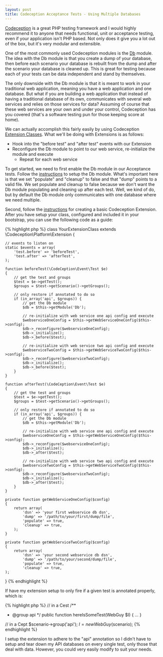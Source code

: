 ```yaml
---
layout: post
title: Codeception Acceptance Tests - Using Multiple Databases
---
```


<a href="http://codeception.com/" target="_blank">Codeception</a> is a great PHP testing framework and I would highly recommend it to anyone that needs functional, unit or acceptance testing, even if your application isn't PHP based. Not only does it give you a lot out of the box, but it's very modular and extensible.

One of the most commonly used Codeception modules is the <a title="Codeception Db Module" href="http://codeception.com/docs/modules/Db" target="_blank">Db</a> module. The idea with the Db module is that you create a dump of your database, then before each scenario your database is rebuilt from the dump and after the scenario your database is cleaned up. This is great for testing because each of your tests can be data independent and stand by themselves.

The only downside with the Db module is that it is meant to work in your traditional web application, meaning you have a web application and one database. But what if you are building a web application that instead of having a traditional database of its own, communicates with several web services and relies on those services for data? Assuming of course that these web services are your own and under your control, Codeception has you covered (that's a software testing pun for those keeping score at home).

We can actually accomplish this fairly easily by using Codeception <a title="Codeception Extension Classes" href="http://codeception.com/docs/08-Customization#Extension-classes" target="_blank">Extension Classes</a>. What we'll be doing with Extensions is as follows:

* Hook into the "before test" and "after test" events with our Extension</span></li>
* Reconfigure the Db module to point to our web service, re-initialize the module and execute
  * Repeat for each web service

To get started, we need to first enable the Db module in our Acceptance tests. Follow the <a title="Db Module Configuration" href="http://codeception.com/docs/modules/Db#Config" target="_blank">instructions</a> to setup the Db module. What's important here is that we set "populate" and "cleanup" to false and that "dump" points to a valid file. We set populate and cleanup to false because we don't want the Db module populating and cleaning up after each test. Well, we kind of do, but by default the Db module only communicates with one database where we need multiple.

Second, follow the <a title="Codeception Extension Instructions" href="http://codeception.com/docs/08-Customization#Extension-classes" target="_blank">instructions</a> for creating a basic Codeception Extension. After you have setup your class, configured and included it in your bootstrap, you can use the following code as a guide:

{% highlight php %}
class YourExtensionClass extends \Codeception\Platform\Extension {

    // events to listen on
    static $events = array(
        'test.before' => 'beforeTest',
        'test.after' => 'afterTest',	
    );

    function beforeTest(\CodeCeption\Event\Test $e) 
    {
        // get the test and groups
        $test = $e->getTest();
        $groups = $test->getScenario()->getGroups();
    
        // only restore if annotated to do so
        if (in_array('api', $groups)) {
            // get the Db module
            $db = $this->getModule('Db');

            // re-initialize with web service one api config and execute
            $webserviceOneConfig = $this->getWebServiceOneConfig($this->config);
            $db->_reconfigure($webserviceOneConfig);
            $db->_initialize();
            $db->_before($test);

            // re-initialize with web service two api config and execute
            $webserviceTwoConfig = $this->getWebServiceTwoConfig($this->config);
            $db->_reconfigure($webserviceTwoConfig);
            $db->_initialize();
            $db->_before($test);
        }
    }

    function afterTest(\CodeCeption\Event\Test $e)
    {
        // get the test and groups
        $test = $e->getTest();
        $groups = $test->getScenario()->getGroups();

        // only restore if annotated to do so
        if (in_array('api', $groups)) {
            // get the Db module
            $db = $this->getModule('Db');

            // re-initialize with web service one api config and execute
            $webserviceOneConfig = $this->getWebServiceOneConfig($this->config);
            $db->_reconfigure($webserviceOneConfig);
            $db->_initialize();
            $db->_after($test);

            // re-initialize with web service two api config and execute
            $webserviceTwoConfig = $this->getWebServiceTwoConfig($this->config);
            $db->_reconfigure($webserviceTwoConfig);
            $db->_initialize();
            $db->_after($test);
        }
    }

    private function getWebServiceOneConfig($config)
    {
        return array(
            'dsn' => 'your first webservice db dsn',
            'dump' => '/path/to/your/first/dump/file',
            'populate' => true,
            'cleanup' => true,
        );
    }

    private function getWebServiceTwoConfig($config)
    {
        return array(
            'dsn' => 'your second webservice db dsn',
            'dump' => '/path/to/your/second/dump/file',
            'populate' => true,
            'cleanup' => true,
    );
}
{% endhighlight %}

If have my extension setup to only fire if a given test is annotated properly, which is:

{% highlight php %}
// in a Cest
/**
 * @group api
 */
public function hereIsSomeTest(WebGuy $I)
{
...
}

// in a Cept
$scenario->group('api');
$I = new WebGuy($scenario);
{% endhighlight %}

I setup the extension to adhere to the "api" annotation so I didn't have to setup and tear down my API databases on every single test, only those that deal with data. However, you could very easily modify to suit your needs.